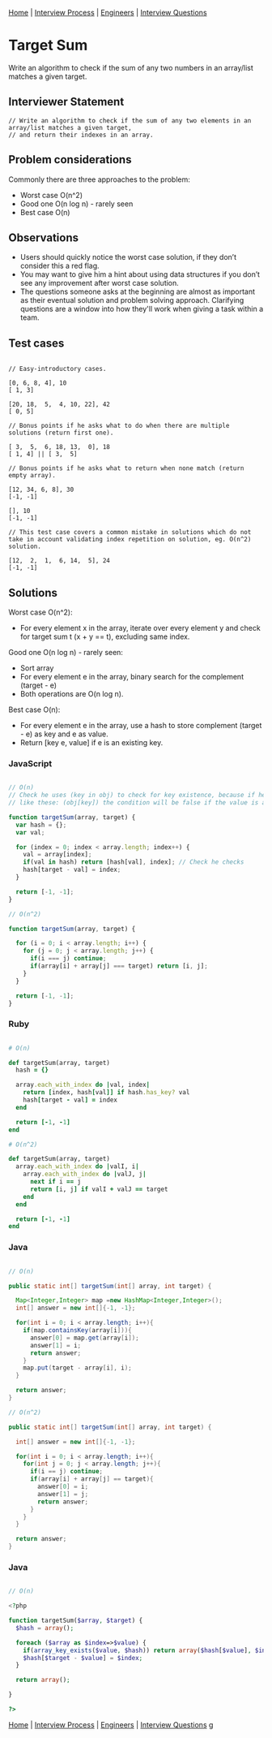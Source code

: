 [Home](../../../../README.md) |
[Interview Process](../../../README.md) |
[Engineers](../../README.md) |
[Interview Questions](../../interview-questions.md)

# Target Sum

Write an algorithm to check if the sum of any two numbers in an array/list matches a given target.

## Interviewer Statement
```
// Write an algorithm to check if the sum of any two elements in an array/list matches a given target,
// and return their indexes in an array.
```

## Problem considerations

Commonly there are three approaches to the problem:

- Worst case O(n^2)
- Good one   O(n log n) - rarely seen
- Best case  O(n)


## Observations
- Users should quickly notice the worst case solution, if they don’t consider this a red flag.
- You may want to give him a hint about using data structures if you don’t see any improvement after worst case solution.
- The questions someone asks at the beginning are almost as important as their eventual solution and problem solving approach. Clarifying questions are a window into how they'll work when giving a task within a team.


## Test cases
```

// Easy-introductory cases.

[0, 6, 8, 4], 10
[ 1, 3]

[20, 18,  5,  4, 10, 22], 42  
[ 0, 5]

// Bonus points if he asks what to do when there are multiple solutions (return first one).

[ 3,  5,  6, 18, 13,  0], 18
[ 1, 4] || [ 3,  5]

// Bonus points if he asks what to return when none match (return empty array).

[12, 34, 6, 8], 30
[-1, -1]

[], 10
[-1, -1]

// This test case covers a common mistake in solutions which do not take in account validating index repetition on solution, eg. O(n^2) solution.

[12,  2,  1,  6, 14,  5], 24
[-1, -1]

```

## Solutions

Worst case O(n^2):

- For every element x in the array, iterate over every element y and check for target sum t (x + y == t), excluding same index.

Good one   O(n log n) - rarely seen:

- Sort array
- For every element e in the array, binary search for the complement (target - e)
- Both operations are O(n log n).

Best case  O(n):
 - For every element e in the array, use a hash to store complement (target - e) as key and e as value.
 - Return [key e, value] if e is an existing key.


### JavaScript
```javascript

// O(n)
// Check he uses (key in obj) to check for key existence, because if he checks
// like these: (obj[key]) the condition will be false if the value is a 0.

function targetSum(array, target) {
  var hash = {};
  var val;

  for (index = 0; index < array.length; index++) {
    val = array[index];
    if(val in hash) return [hash[val], index]; // Check he checks
    hash[target - val] = index;
  }

  return [-1, -1];
}

// O(n^2)

function targetSum(array, target) {

  for (i = 0; i < array.length; i++) {
    for (j = 0; j < array.length; j++) {
      if(i === j) continue;
      if(array[i] + array[j] === target) return [i, j];
    }
  }

  return [-1, -1];
}
```

### Ruby
```ruby

# O(n)

def targetSum(array, target)
  hash = {}

  array.each_with_index do |val, index|
    return [index, hash[val]] if hash.has_key? val
    hash[target - val] = index
  end

  return [-1, -1]
end

# O(n^2)

def targetSum(array, target)
  array.each_with_index do |valI, i|
    array.each_with_index do |valJ, j|
      next if i == j
      return [i, j] if valI + valJ == target
    end
  end

  return [-1, -1]
end

```

### Java
```java

// O(n)

public static int[] targetSum(int[] array, int target) {

  Map<Integer,Integer> map =new HashMap<Integer,Integer>();
  int[] answer = new int[]{-1, -1};

  for(int i = 0; i < array.length; i++){
    if(map.containsKey(array[i])){
      answer[0] = map.get(array[i]);
      answer[1] = i;
      return answer;
    }
    map.put(target - array[i], i);
  }

  return answer;
}

// O(n^2)

public static int[] targetSum(int[] array, int target) {

  int[] answer = new int[]{-1, -1};

  for(int i = 0; i < array.length; i++){
    for(int j = 0; j < array.length; j++){
      if(i == j) continue;
      if(array[i] + array[j] == target){
        answer[0] = i;
        answer[1] = j;
        return answer;
      }
    }
  }

  return answer;
}

```

### Java
```php

// O(n)

<?php

function targetSum($array, $target) {
  $hash = array();

  foreach ($array as $index=>$value) {
    if(array_key_exists($value, $hash)) return array($hash[$value], $index);
    $hash[$target - $value] = $index;
  }

  return array();

}

?>

```


[Home](../../../../README.md) |
[Interview Process](../../../README.md) |
[Engineers](../../README.md) |
[Interview Questions](../../interview-questions.md)
g